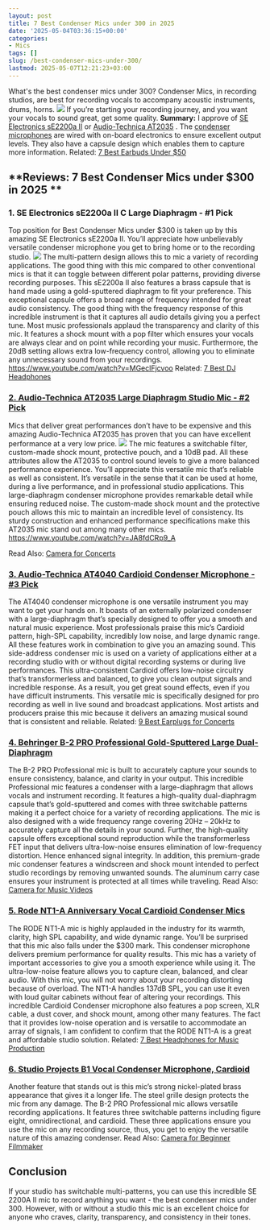 ```yaml
---
layout: post
title: 7 Best Condenser Mics under 300 in 2025
date: '2025-05-04T03:36:15+00:00'
categories:
- Mics
tags: []
slug: /best-condenser-mics-under-300/
lastmod: 2025-05-07T12:21:23+03:00
---
```


What's the best condenser mics under 300? Condenser Mics, in recording studios, are best for recording vocals to accompany acoustic instruments, drums, horns.
![](/assets/img/img/)
If you’re starting your recording journey, and you want your vocals to sound great, get some quality.
**Summary:**
I approve of
[SE Electronics sE2200a II](https://www.amazon.com/dp/B007W294X8/?tag=p-policy-20)
or
[Audio-Technica AT2035](https://www.amazon.com/dp/B00D6RMFG6/?tag=p-policy-20)
. The
[condenser microphones](https://www.nyu.edu/classes/bello/FMT_files/3_microphones.pdf)
are wired with on-board electronics to ensure excellent output levels.
They also have a capsule design which enables them to capture more information. Related:
[7 Best Earbuds Under $50](https://pestpolicy.com/best-earbuds-under-50/)
## **Reviews: 7 Best Condenser Mics under $300 in 2025 **
### **1. SE Electronics sE2200a II C Large Diaphragm - #1 Pick**
Top position for Best Condenser Mics under $300 is taken up by this amazing SE Electronics sE2200a II. You’ll appreciate how unbelievably versatile condenser microphone you get to bring home or to the recording studio.
[](https://www.amazon.com/dp/B007W294X8/?tag=p-policy-20)
[](https://www.amazon.com/dp/B01KWPTLQG/ref=as_li_ss_il?&linkCode=li3&tag=p-policy-20&linkId=1d5bedff8c59deadcb5756de1c4165d6)
[](https://www.amazon.com/dp/B01KWPTLQG/ref=as_li_ss_il?&linkCode=li2&tag=p-policy-20&linkId=2742498f1d11ed7b298176c4737e30ac)
[](https://www.amazon.com/dp/B00E1N09JO/?tag=p-policy-20)
![](/assets/img/e/ir)
The multi-pattern design allows this to mic a variety of recording applications. The good thing with this mic compared to other conventional mics is that it can toggle between different polar patterns, providing diverse recording purposes.
This sE2200a II also features a brass capsule that is hand made using a gold-sputtered diaphragm to fit your preference. This exceptional capsule offers a broad range of frequency intended for great audio consistency. The good thing with the frequency response of this incredible instrument is that it captures all audio details giving you a perfect tune.
Most music professionals applaud the transparency and clarity of this mic. It features a shock mount with a pop filter which ensures your vocals are always clear and on point while recording your music. Furthermore, the 20dB setting allows extra low-frequency control, allowing you to eliminate any unnecessary sound from your recordings.
https://www.youtube.com/watch?v=MGeclFjcvoo
Related:
[7 Best DJ Headphones](https://pestpolicy.com/best-dj-headphones/)
### [2. Audio-Technica AT2035 Large Diaphragm Studio Mic - #2 Pick](https://www.amazon.com/dp/B00D6RMFG6/?tag=p-policy-20)
Mics that deliver great performances don’t have to be expensive and this amazing Audio-Technica AT2035 has proven that you can have excellent performance at a very low price.
[](https://www.amazon.com/dp/B00D6RMFG6/?tag=p-policy-20)
[](https://www.amazon.com/dp/B01KWPTLQG/ref=as_li_ss_il?&linkCode=li3&tag=p-policy-20&linkId=1d5bedff8c59deadcb5756de1c4165d6)
[](https://www.amazon.com/dp/B01KWPTLQG/ref=as_li_ss_il?&linkCode=li2&tag=p-policy-20&linkId=2742498f1d11ed7b298176c4737e30ac)
[](https://www.amazon.com/dp/B00E1N09JO/?tag=p-policy-20)
![](/assets/img/e/ir)
The mic features a switchable filter, custom-made shock mount, protective pouch, and a 10dB pad. All these attributes allow the AT2035 to control sound levels to give a more balanced performance experience.
You’ll appreciate this versatile mic that’s reliable as well as consistent. It’s versatile in the sense that it can be used at home, during a live performance, and in professional studio applications. This large-diaphragm condenser microphone provides remarkable detail while ensuring reduced noise.
The custom-made shock mount and the protective pouch allows this mic to maintain an incredible level of consistency. Its sturdy construction and enhanced performance specifications make this AT2035 mic stand out among many other mics.
https://www.youtube.com/watch?v=JA8fdCRp9_A

Read Also:
[Camera for Concerts](https://pestpolicy.com/best-camera-for-concerts/)
### [3. Audio-Technica AT4040 Cardioid Condenser Microphone - #3 Pick](https://www.amazon.com/dp/B00D6RMFG6/?tag=p-policy-20)
The AT4040 condenser microphone is one versatile instrument you may want to get your hands on. It boasts of an externally polarized condenser with a large-diaphragm that’s specially designed to offer you a smooth and natural music experience.
[](https://www.amazon.com/Audio-Technica-AT4040-Cardioid-Condenser-Microphone/dp/B0002D0BQ8/ref=as_li_ss_il?ie=UTF8&linkCode=li2&tag=p-policy-20&linkId=a14450032bf1f6c66a569f096c120b53)
[](https://www.amazon.com/dp/B01KWPTLQG/ref=as_li_ss_il?&linkCode=li3&tag=p-policy-20&linkId=1d5bedff8c59deadcb5756de1c4165d6)
[](https://www.amazon.com/dp/B01KWPTLQG/ref=as_li_ss_il?&linkCode=li2&tag=p-policy-20&linkId=2742498f1d11ed7b298176c4737e30ac)
[](https://www.amazon.com/dp/B00E1N09JO/?tag=p-policy-20)
Most professionals praise this mic’s Cardioid pattern, high-SPL capability, incredibly low noise, and large dynamic range. All these features work in combination to give you an amazing sound.
This side-address condenser mic is used on a variety of applications either at a recording studio with or without digital recording systems or during live performances.
This ultra-consistent Cardioid offers low-noise circuitry that’s transformerless and balanced, to give you clean output signals and incredible response. As a result, you get great sound effects, even if you have difficult instruments.
This versatile mic is specifically designed for pro recording as well in live sound and broadcast applications. Most artists and producers praise this mic because it delivers an amazing musical sound that is consistent and reliable.
Related:
[9 Best Earplugs for Concerts](https://pestpolicy.com/best-earplugs-for-concerts/)
### [4. Behringer B-2 PRO Professional Gold-Sputtered Large Dual-Diaphragm](https://www.amazon.com/dp/B000CZ0RLA/?tag=p-policy-20)
The B-2 PRO Professional mic is built to accurately capture your sounds to ensure consistency, balance, and clarity in your output.
[](https://www.amazon.com/dp/B000CZ0RLA/?tag=p-policy-20)
[](https://www.amazon.com/dp/B01KWPTLQG/ref=as_li_ss_il?&linkCode=li3&tag=p-policy-20&linkId=1d5bedff8c59deadcb5756de1c4165d6)
[](https://www.amazon.com/dp/B01KWPTLQG/ref=as_li_ss_il?&linkCode=li2&tag=p-policy-20&linkId=2742498f1d11ed7b298176c4737e30ac)
[](https://www.amazon.com/dp/B00E1N09JO/?tag=p-policy-20)
This incredible Professional mic features a condenser with a large-diaphragm that allows vocals and instrument recording.
It features a high-quality dual-diaphragm capsule that’s gold-sputtered and comes with three switchable patterns making it a perfect choice for a variety of recording applications.
The mic is also designed with a wide frequency range covering 20Hz – 20kHz to accurately capture all the details in your sound. Further, the high-quality capsule offers exceptional sound reproduction while the transformerless FET input that delivers ultra-low-noise ensures elimination of low-frequency distortion.
Hence enhanced signal integrity.
In addition, this premium-grade mic condenser features a windscreen and shock mount intended to perfect studio recordings by removing unwanted sounds.
The aluminum carry case ensures your instrument is protected at all times while traveling.
Read Also:
[Camera for Music Videos](https://pestpolicy.com/best-camera-for-music-videos/)
### [5. Rode NT1-A Anniversary Vocal Cardioid Condenser Mics](https://www.amazon.com/dp/B002QAUOKS/?tag=p-policy-20)
The RODE NT1-A mic is highly applauded in the industry for its warmth, clarity, high SPL capability, and wide dynamic range. You’ll be surprised that this mic also falls under the $300 mark.
[](https://www.amazon.com/dp/B002QAUOKS/?tag=p-policy-20)
[](https://www.amazon.com/dp/B01KWPTLQG/ref=as_li_ss_il?&linkCode=li3&tag=p-policy-20&linkId=1d5bedff8c59deadcb5756de1c4165d6)
[](https://www.amazon.com/dp/B01KWPTLQG/ref=as_li_ss_il?&linkCode=li2&tag=p-policy-20&linkId=2742498f1d11ed7b298176c4737e30ac)
[](https://www.amazon.com/dp/B00E1N09JO/?tag=p-policy-20)
This condenser microphone delivers premium performance for quality results. This mic has a variety of important accessories to give you a smooth experience while using it. The ultra-low-noise feature allows you to capture clean, balanced, and clear audio.
With this mic, you will not worry about your recording distorting because of overload. The NT1-A handles 137dB SPL, you can use it even with loud guitar cabinets without fear of altering your recordings.
This incredible Cardioid Condenser microphone also features a pop screen, XLR cable, a dust cover, and shock mount, among other many features.
The fact that it provides low-noise operation and is versatile to accommodate an array of signals, I am confident to confirm that the RODE NT1-A is a great and affordable studio solution.
Related:
[7 Best Headphones for Music Production](https://pestpolicy.com/best-headphones-for-music-production/)
### [6. Studio Projects B1 Vocal Condenser Microphone, Cardioid](https://www.amazon.com/dp/B0006AZN4W/?tag=p-policy-20)
Another feature that stands out is this mic’s strong nickel-plated brass appearance that gives it a longer life. The steel grille design protects the mic from any damage.
[](https://www.amazon.com/dp/B0006AZN4W/?tag=p-policy-20)
[](https://www.amazon.com/dp/B01KWPTLQG/ref=as_li_ss_il?&linkCode=li3&tag=p-policy-20&linkId=1d5bedff8c59deadcb5756de1c4165d6)
[](https://www.amazon.com/dp/B01KWPTLQG/ref=as_li_ss_il?&linkCode=li2&tag=p-policy-20&linkId=2742498f1d11ed7b298176c4737e30ac)
[](https://www.amazon.com/dp/B00E1N09JO/?tag=p-policy-20)
The B-2 PRO Professional mic allows versatile recording applications. It features three switchable patterns including figure eight, omnidirectional, and cardioid.
These three applications ensure you use the mic on any recording source, thus, you get to enjoy the versatile nature of this amazing condenser.
Read Also:
[Camera for Beginner Filmmaker](https://pestpolicy.com/best-camera-for-beginner-filmmaker/)
## Conclusion
If your studio has switchable multi-patterns, you can use this incredible SE 2200A II mic to record anything you want - the best condenser mics under 300.
However, with or without a studio this mic is an excellent choice for anyone who craves, clarity, transparency, and consistency in their tones.
